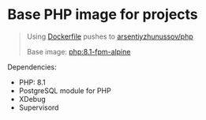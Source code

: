 # Base PHP image for projects

> Using [Dockerfile](./Dockerfile) pushes to  [arsentiyzhunussov/php](https://hub.docker.com/repository/docker/arsentiyzhunussov/php)
>
> Base image: [php:8.1-fpm-alpine](https://hub.docker.com/layers/library/php/8.2-fpm-alpine/images/sha256-802c985a15a0e077e787d0907101ee5be68fef823487fb3dc9431a00ea254d95?context=repo&tab=vulnerabilities)

Dependencies:
- PHP: 8.1
- PostgreSQL module for PHP
- XDebug
- Supervisord
